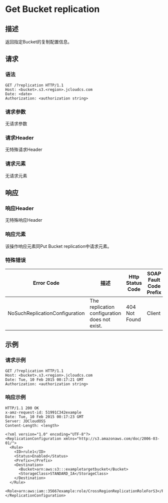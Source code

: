 # Get Bucket replication

## 描述
返回指定Bucket的复制配置信息。

## 请求
### 语法
```
GET /?replication HTTP/1.1
Host: <bucket>.s3.<region>.jcloudcs.com 
Date: <date>
Authorization: <authorization string> 
```
### 请求参数
无请求参数
### 请求Header
无特殊请求Header
### 请求元素
无请求元素

## 响应
### 响应Header
无特殊响应Header
### 响应元素
该操作响应元素同Put Bucket replication中请求元素。

### 特殊错误

Error Code|描述|Http Status Code|SOAP Fault Code Prefix
---|---|---|---
NoSuchReplicationConfiguration|The replication configuration does not exist.|404 Not Found|Client

## 示例
### 请求示例
```
GET /?replication HTTP/1.1
Host: <bucket>.s3.<region>.jcloudcs.com 
Date: Tue, 10 Feb 2015 00:17:21 GMT
Authorization: <authorization string>
```

### 响应示例
```
HTTP/1.1 200 OK
x-amz-request-id: 51991C342example
Date: Tue, 10 Feb 2015 00:17:23 GMT
Server: JDCloudOSS
Content-Length: <length>

<?xml version="1.0" encoding="UTF-8"?>
<ReplicationConfiguration xmlns="http://s3.amazonaws.com/doc/2006-03-01/">
  <Rule>
    <ID>rule1</ID>
    <Status>Enabled</Status>
    <Prefix></Prefix>
    <Destination>
      <Bucket>arn:aws:s3:::exampletargetbucket</Bucket>
      <StorageClass>STANDARD_IA</StorageClass>
    </Destination>
  </Rule>
  <Role>arn:aws:iam::35667example:role/CrossRegionReplicationRoleForS3</Role>
</ReplicationConfiguration>
```
